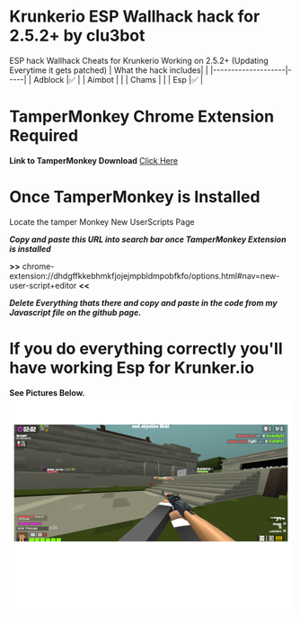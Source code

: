 # Krunkerio ESP Wallhack hack for 2.5.2+ by clu3bot
ESP hack Wallhack Cheats for Krunkerio Working on 2.5.2+ (Updating Everytime it gets patched) 
| What the hack includes|   |
|--------------------|-----|
| Adblock            |✅  |
| Aimbot             |     |
| Chams              |     |
| Esp                |✅  |
# TamperMonkey Chrome Extension Required
**Link to TamperMonkey Download**
[Click Here](https://chrome.google.com/webstore/detail/tampermonkey/dhdgffkkebhmkfjojejmpbldmpobfkfo?hl=en)

# Once TamperMonkey is Installed

Locate the tamper Monkey New UserScripts Page 

***Copy and paste this URL into search bar once TamperMonkey Extension is installed***

**>>** chrome-extension://dhdgffkkebhmkfjojejmpbldmpobfkfo/options.html#nav=new-user-script+editor **<<**

***Delete Everything thats there and copy and paste in the code from my Javascript file on the github page.***

# If you do everything correctly you'll have working Esp for Krunker.io
**See Pictures Below.**
![KrunkerImage](/images/image1.png)
